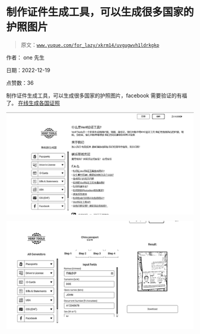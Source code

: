 # 制作证件生成工具，可以生成很多国家的护照图片

> 原文：[`www.yuque.com/for_lazy/xkrm14/uvgugwvh1ldrkgkp`](https://www.yuque.com/for_lazy/xkrm14/uvgugwvh1ldrkgkp)



作者： one 先生 

日期：2022-12-19 

点赞数：36 

制作证件生成工具，可以生成很多国家的护照图片，facebook 需要验证的有福了。 [在线生成各国证照](https://www.verif.tools/zh-hans/) 

![](img/1dcbc1bc9e7c914727af8ddca65f1c90.png) 

![](img/5bc0c8451cfd63f88c17f339a5bca6e5.png) 


